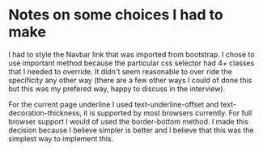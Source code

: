 # Notes on some choices I had to make

I had to style the Navbar link that was imported from bootstrap. I chose to use important method because the particular css selector had 4+ classes that I needed to override. It didn't seem reasonable to over ride the specificity any other way (there are a few other ways I could of done this but this was my prefered way, happy to discuss in the interview).

For the current page underline I used text-underline-offset and text-decoration-thickness, it is supported by most browsers currently. For full browser support I would of used the border-bottom method. I made this decision because I believe simpler is better and I believe that this was the simplest way to implement this. 